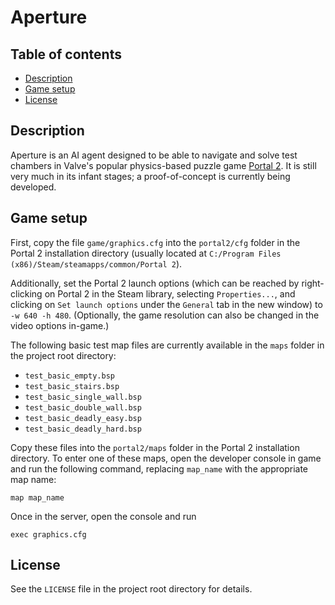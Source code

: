 # Aperture

## Table of contents
* [Description](#description)
* [Game setup](#game-setup)
* [License](#license)

## Description
Aperture is an AI agent designed to be able to navigate and solve test chambers in Valve's popular physics-based puzzle game [Portal 2](https://en.wikipedia.org/wiki/Portal_2). It is still very much in its infant stages; a proof-of-concept is currently being developed.

## Game setup
First, copy the file ``game/graphics.cfg`` into the ``portal2/cfg`` folder in the Portal 2 installation directory (usually located at ``C:/Program Files (x86)/Steam/steamapps/common/Portal 2``).

Additionally, set the Portal 2 launch options (which can be reached by right-clicking on Portal 2 in the Steam library, selecting ``Properties...``, and clicking on ``Set launch options`` under the ``General`` tab in the new window) to ``-w 640 -h 480``. (Optionally, the game resolution can also be changed in the video options in-game.)

The following basic test map files are currently available in the ``maps`` folder in the project root directory:
* ``test_basic_empty.bsp``
* ``test_basic_stairs.bsp``
* ``test_basic_single_wall.bsp``
* ``test_basic_double_wall.bsp``
* ``test_basic_deadly_easy.bsp``
* ``test_basic_deadly_hard.bsp``

Copy these files into the ``portal2/maps`` folder in the Portal 2 installation directory. To enter one of these maps, open the developer console in game and run the following command, replacing ``map_name`` with the appropriate map name:
```
map map_name
```

Once in the server, open the console and run
```
exec graphics.cfg
```

## License
See the `LICENSE` file in the project root directory for details.
